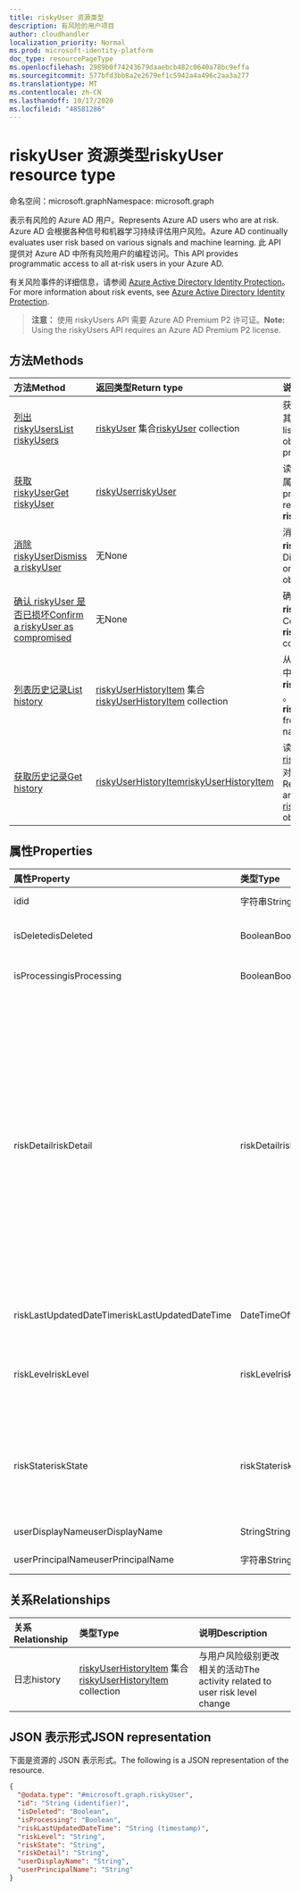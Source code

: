 ```yaml
---
title: riskyUser 资源类型
description: 有风险的用户项目
author: cloudhandler
localization_priority: Normal
ms.prod: microsoft-identity-platform
doc_type: resourcePageType
ms.openlocfilehash: 2989b0f74243679daaebcb482c0640a78bc9effa
ms.sourcegitcommit: 577bfd3bb8a2e2679ef1c5942a4a496c2aa3a277
ms.translationtype: MT
ms.contentlocale: zh-CN
ms.lasthandoff: 10/17/2020
ms.locfileid: "48581286"
---
```

# <a name="riskyuser-resource-type"></a><span data-ttu-id="eef45-103">riskyUser 资源类型</span><span class="sxs-lookup"><span data-stu-id="eef45-103">riskyUser resource type</span></span>

<span data-ttu-id="eef45-104">命名空间：microsoft.graph</span><span class="sxs-lookup"><span data-stu-id="eef45-104">Namespace: microsoft.graph</span></span>

<span data-ttu-id="eef45-105">表示有风险的 Azure AD 用户。</span><span class="sxs-lookup"><span data-stu-id="eef45-105">Represents Azure AD users who are at risk.</span></span> <span data-ttu-id="eef45-106">Azure AD 会根据各种信号和机器学习持续评估用户风险。</span><span class="sxs-lookup"><span data-stu-id="eef45-106">Azure AD continually evaluates user risk based on various signals and machine learning.</span></span> <span data-ttu-id="eef45-107">此 API 提供对 Azure AD 中所有风险用户的编程访问。</span><span class="sxs-lookup"><span data-stu-id="eef45-107">This API provides programmatic access to all at-risk users in your Azure AD.</span></span>

<span data-ttu-id="eef45-108">有关风险事件的详细信息，请参阅 [Azure Active Directory Identity Protection](/azure/active-directory/identity-protection/overview-identity-protection)。</span><span class="sxs-lookup"><span data-stu-id="eef45-108">For more information about risk events, see [Azure Active Directory Identity Protection](/azure/active-directory/identity-protection/overview-identity-protection).</span></span>

><span data-ttu-id="eef45-109">**注意：** 使用 riskyUsers API 需要 Azure AD Premium P2 许可证。</span><span class="sxs-lookup"><span data-stu-id="eef45-109">**Note:** Using the riskyUsers API requires an Azure AD Premium P2 license.</span></span>

## <a name="methods"></a><span data-ttu-id="eef45-110">方法</span><span class="sxs-lookup"><span data-stu-id="eef45-110">Methods</span></span>
|<span data-ttu-id="eef45-111">方法</span><span class="sxs-lookup"><span data-stu-id="eef45-111">Method</span></span>|<span data-ttu-id="eef45-112">返回类型</span><span class="sxs-lookup"><span data-stu-id="eef45-112">Return type</span></span>|<span data-ttu-id="eef45-113">说明</span><span class="sxs-lookup"><span data-stu-id="eef45-113">Description</span></span>|
|:---|:---|:---|
|[<span data-ttu-id="eef45-114">列出 riskyUsers</span><span class="sxs-lookup"><span data-stu-id="eef45-114">List riskyUsers</span></span>](../api/riskyuser-list.md)|<span data-ttu-id="eef45-115">[riskyUser](../resources/riskyuser.md) 集合</span><span class="sxs-lookup"><span data-stu-id="eef45-115">[riskyUser](../resources/riskyuser.md) collection</span></span>|<span data-ttu-id="eef45-116">获取 **riskyUser** 对象及其属性的列表。</span><span class="sxs-lookup"><span data-stu-id="eef45-116">Get a list of the **riskyUser** objects and their properties.</span></span>|
|[<span data-ttu-id="eef45-117">获取 riskyUser</span><span class="sxs-lookup"><span data-stu-id="eef45-117">Get riskyUser</span></span>](../api/riskyuser-get.md)|[<span data-ttu-id="eef45-118">riskyUser</span><span class="sxs-lookup"><span data-stu-id="eef45-118">riskyUser</span></span>](../resources/riskyuser.md)|<span data-ttu-id="eef45-119">读取 **riskyUser** 对象的属性和关系。</span><span class="sxs-lookup"><span data-stu-id="eef45-119">Read the properties and relationships of a **riskyUser** object.</span></span>|
|[<span data-ttu-id="eef45-120">消除 riskyUser</span><span class="sxs-lookup"><span data-stu-id="eef45-120">Dismiss a riskyUser</span></span>](../api/riskyuser-dismiss.md)|<span data-ttu-id="eef45-121">无</span><span class="sxs-lookup"><span data-stu-id="eef45-121">None</span></span>|<span data-ttu-id="eef45-122">消除一个或多个 **riskyUser** 对象的风险。</span><span class="sxs-lookup"><span data-stu-id="eef45-122">Dismiss the risk of one or more **riskyUser** objects.</span></span> |
|[<span data-ttu-id="eef45-123">确认 riskyUser 是否已损坏</span><span class="sxs-lookup"><span data-stu-id="eef45-123">Confirm a riskyUser as compromised</span></span>](../api/riskyuser-confirmcompromised.md)|<span data-ttu-id="eef45-124">无</span><span class="sxs-lookup"><span data-stu-id="eef45-124">None</span></span>|<span data-ttu-id="eef45-125">确认一个或多个 **riskyUser** 对象已泄露。</span><span class="sxs-lookup"><span data-stu-id="eef45-125">Confirm one or more **riskyUser** objects as compromised.</span></span>|
|[<span data-ttu-id="eef45-126">列表历史记录</span><span class="sxs-lookup"><span data-stu-id="eef45-126">List history</span></span>](../api/riskyuser-list-history.md)|<span data-ttu-id="eef45-127">[riskyUserHistoryItem](../resources/riskyuserhistoryitem.md) 集合</span><span class="sxs-lookup"><span data-stu-id="eef45-127">[riskyUserHistoryItem](../resources/riskyuserhistoryitem.md) collection</span></span>|<span data-ttu-id="eef45-128">从 "历史记录" 导航属性中获取 **riskyUserHistoryItems** 。</span><span class="sxs-lookup"><span data-stu-id="eef45-128">Get the **riskyUserHistoryItems** from the history navigation property.</span></span>|
|[<span data-ttu-id="eef45-129">获取历史记录</span><span class="sxs-lookup"><span data-stu-id="eef45-129">Get history</span></span>](../api/riskyuser-get-riskyuserhistoryitem.md)|[<span data-ttu-id="eef45-130">riskyUserHistoryItem</span><span class="sxs-lookup"><span data-stu-id="eef45-130">riskyUserHistoryItem</span></span>](../resources/riskyuserhistoryitem.md)|<span data-ttu-id="eef45-131">读取 [riskyUserHistoryItem](../resources/riskyuserhistoryitem.md) 对象的属性和关系。</span><span class="sxs-lookup"><span data-stu-id="eef45-131">Read the properties and relationships of a [riskyUserHistoryItem](../resources/riskyuserhistoryitem.md) object.</span></span>|


## <a name="properties"></a><span data-ttu-id="eef45-132">属性</span><span class="sxs-lookup"><span data-stu-id="eef45-132">Properties</span></span>
|<span data-ttu-id="eef45-133">属性</span><span class="sxs-lookup"><span data-stu-id="eef45-133">Property</span></span>|<span data-ttu-id="eef45-134">类型</span><span class="sxs-lookup"><span data-stu-id="eef45-134">Type</span></span>|<span data-ttu-id="eef45-135">说明</span><span class="sxs-lookup"><span data-stu-id="eef45-135">Description</span></span>|
|:---|:---|:---|
|<span data-ttu-id="eef45-136">id</span><span class="sxs-lookup"><span data-stu-id="eef45-136">id</span></span>|<span data-ttu-id="eef45-137">字符串</span><span class="sxs-lookup"><span data-stu-id="eef45-137">String</span></span>|<span data-ttu-id="eef45-138">用户存在风险的唯一 ID。</span><span class="sxs-lookup"><span data-stu-id="eef45-138">Unique ID of the user at risk.</span></span>|
|<span data-ttu-id="eef45-139">isDeleted</span><span class="sxs-lookup"><span data-stu-id="eef45-139">isDeleted</span></span>|<span data-ttu-id="eef45-140">Boolean</span><span class="sxs-lookup"><span data-stu-id="eef45-140">Boolean</span></span>|<span data-ttu-id="eef45-141">指示是否删除用户。</span><span class="sxs-lookup"><span data-stu-id="eef45-141">Indicates whether the user is deleted.</span></span> <span data-ttu-id="eef45-142">可能的值包括： `true` 、 `false`</span><span class="sxs-lookup"><span data-stu-id="eef45-142">Possible values are: `true`, `false`</span></span>|
|<span data-ttu-id="eef45-143">isProcessing</span><span class="sxs-lookup"><span data-stu-id="eef45-143">isProcessing</span></span>|<span data-ttu-id="eef45-144">Boolean</span><span class="sxs-lookup"><span data-stu-id="eef45-144">Boolean</span></span>|<span data-ttu-id="eef45-145">指示后端正在处理用户的危险状态 wehther</span><span class="sxs-lookup"><span data-stu-id="eef45-145">Indicates wehther a user's risky state is being processed by the backend</span></span>|
|<span data-ttu-id="eef45-146">riskDetail</span><span class="sxs-lookup"><span data-stu-id="eef45-146">riskDetail</span></span>|<span data-ttu-id="eef45-147">riskDetail</span><span class="sxs-lookup"><span data-stu-id="eef45-147">riskDetail</span></span>|<span data-ttu-id="eef45-148">检测到的风险的详细信息。</span><span class="sxs-lookup"><span data-stu-id="eef45-148">Details of the detected risk.</span></span> <span data-ttu-id="eef45-149">可取值为：`none`、`adminGeneratedTemporaryPassword`、`userPerformedSecuredPasswordChange`、`userPerformedSecuredPasswordReset`、`adminConfirmedSigninSafe`、`aiConfirmedSigninSafe`、`userPassedMFADrivenByRiskBasedPolicy`、`adminDismissedAllRiskForUser`、`adminConfirmedSigninCompromised`、`hidden`、`adminConfirmedUserCompromised`、`unknownFutureValue`。</span><span class="sxs-lookup"><span data-stu-id="eef45-149">Possible values are: `none`, `adminGeneratedTemporaryPassword`, `userPerformedSecuredPasswordChange`, `userPerformedSecuredPasswordReset`, `adminConfirmedSigninSafe`, `aiConfirmedSigninSafe`, `userPassedMFADrivenByRiskBasedPolicy`, `adminDismissedAllRiskForUser`, `adminConfirmedSigninCompromised`, `hidden`, `adminConfirmedUserCompromised`, `unknownFutureValue`.</span></span>|
|<span data-ttu-id="eef45-150">riskLastUpdatedDateTime</span><span class="sxs-lookup"><span data-stu-id="eef45-150">riskLastUpdatedDateTime</span></span>|<span data-ttu-id="eef45-151">DateTimeOffset</span><span class="sxs-lookup"><span data-stu-id="eef45-151">DateTimeOffset</span></span>|<span data-ttu-id="eef45-152">上次更新有风险的用户的日期和时间。</span><span class="sxs-lookup"><span data-stu-id="eef45-152">The date and time that the risky user was last updated.</span></span>|
|<span data-ttu-id="eef45-153">riskLevel</span><span class="sxs-lookup"><span data-stu-id="eef45-153">riskLevel</span></span>|<span data-ttu-id="eef45-154">riskLevel</span><span class="sxs-lookup"><span data-stu-id="eef45-154">riskLevel</span></span>|<span data-ttu-id="eef45-155">检测到的有风险的用户的级别。</span><span class="sxs-lookup"><span data-stu-id="eef45-155">Level of the detected risky user.</span></span> <span data-ttu-id="eef45-156">可取值为：`low`、`medium`、`high`、`hidden`、`none`、`unknownFutureValue`。</span><span class="sxs-lookup"><span data-stu-id="eef45-156">Possible values are: `low`, `medium`, `high`, `hidden`, `none`, `unknownFutureValue`.</span></span>|
|<span data-ttu-id="eef45-157">riskState</span><span class="sxs-lookup"><span data-stu-id="eef45-157">riskState</span></span>|<span data-ttu-id="eef45-158">riskState</span><span class="sxs-lookup"><span data-stu-id="eef45-158">riskState</span></span>|<span data-ttu-id="eef45-159">用户风险的状态。</span><span class="sxs-lookup"><span data-stu-id="eef45-159">State of the user's risk.</span></span> <span data-ttu-id="eef45-160">可取值为：`none`、`confirmedSafe`、`remediated`、`dismissed`、`atRisk`、`confirmedCompromised` 或 `unknownFutureValue`。</span><span class="sxs-lookup"><span data-stu-id="eef45-160">Possible values are: `none`, `confirmedSafe`, `remediated`, `dismissed`, `atRisk`, `confirmedCompromised`, `unknownFutureValue`.</span></span>|
|<span data-ttu-id="eef45-161">userDisplayName</span><span class="sxs-lookup"><span data-stu-id="eef45-161">userDisplayName</span></span>|<span data-ttu-id="eef45-162">String</span><span class="sxs-lookup"><span data-stu-id="eef45-162">String</span></span>|<span data-ttu-id="eef45-163">有风险的用户显示名称。</span><span class="sxs-lookup"><span data-stu-id="eef45-163">Risky user display name.</span></span>|
|<span data-ttu-id="eef45-164">userPrincipalName</span><span class="sxs-lookup"><span data-stu-id="eef45-164">userPrincipalName</span></span>|<span data-ttu-id="eef45-165">字符串</span><span class="sxs-lookup"><span data-stu-id="eef45-165">String</span></span>|<span data-ttu-id="eef45-166">有风险的用户主体名称。</span><span class="sxs-lookup"><span data-stu-id="eef45-166">Risky user principal name.</span></span>|

## <a name="relationships"></a><span data-ttu-id="eef45-167">关系</span><span class="sxs-lookup"><span data-stu-id="eef45-167">Relationships</span></span>
|<span data-ttu-id="eef45-168">关系</span><span class="sxs-lookup"><span data-stu-id="eef45-168">Relationship</span></span>|<span data-ttu-id="eef45-169">类型</span><span class="sxs-lookup"><span data-stu-id="eef45-169">Type</span></span>|<span data-ttu-id="eef45-170">说明</span><span class="sxs-lookup"><span data-stu-id="eef45-170">Description</span></span>|
|:---|:---|:---|
|<span data-ttu-id="eef45-171">日志</span><span class="sxs-lookup"><span data-stu-id="eef45-171">history</span></span>|<span data-ttu-id="eef45-172">[riskyUserHistoryItem](../resources/riskyuserhistoryitem.md) 集合</span><span class="sxs-lookup"><span data-stu-id="eef45-172">[riskyUserHistoryItem](../resources/riskyuserhistoryitem.md) collection</span></span>|   <span data-ttu-id="eef45-173">与用户风险级别更改相关的活动</span><span class="sxs-lookup"><span data-stu-id="eef45-173">The activity related to user risk level change</span></span>|

## <a name="json-representation"></a><span data-ttu-id="eef45-174">JSON 表示形式</span><span class="sxs-lookup"><span data-stu-id="eef45-174">JSON representation</span></span>
<span data-ttu-id="eef45-175">下面是资源的 JSON 表示形式。</span><span class="sxs-lookup"><span data-stu-id="eef45-175">The following is a JSON representation of the resource.</span></span>
<!-- {
  "blockType": "resource",
  "keyProperty": "id",
  "@odata.type": "microsoft.graph.riskyUser",
  "baseType": "microsoft.graph.entity",
  "openType": false
}
-->
``` json
{
  "@odata.type": "#microsoft.graph.riskyUser",
  "id": "String (identifier)",
  "isDeleted": "Boolean",
  "isProcessing": "Boolean",
  "riskLastUpdatedDateTime": "String (timestamp)",
  "riskLevel": "String",
  "riskState": "String",
  "riskDetail": "String",
  "userDisplayName": "String",
  "userPrincipalName": "String"
}
```